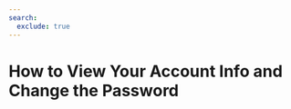 ```yaml
---
search:
  exclude: true
---
```


# How to View Your Account Info and Change the Password

<script>
document.location.href="../Viewing-Your-Account-Info-and-Changing-Account-Password/";
</script>